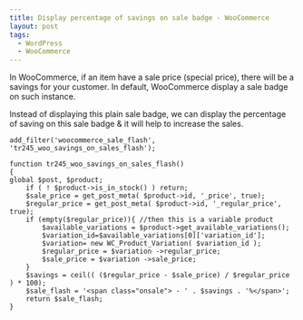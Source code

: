 ```yaml
---
title: Display percentage of savings on sale badge - WooCommerce
layout: post
tags:
  - WordPress
  - WooCommerce
---
```


In WooCommerce, if an item have a sale price (special price), there will be a savings for your customer. In default, WooCommerce display a sale badge on such instance.

Instead of displaying this plain sale badge, we can display the percentage of saving on this sale badge  & it will help to increase the sales.

	add_filter('woocommerce_sale_flash', 'tr245_woo_savings_on_sales_flash');

	function tr245_woo_savings_on_sales_flash()
	{
	global $post, $product;
		if ( ! $product->is_in_stock() ) return;
		$sale_price = get_post_meta( $product->id, '_price', true);
		$regular_price = get_post_meta( $product->id, '_regular_price', true);
		if (empty($regular_price)){ //then this is a variable product
			$available_variations = $product->get_available_variations();
			$variation_id=$available_variations[0]['variation_id'];
			$variation= new WC_Product_Variation( $variation_id );
			$regular_price = $variation ->regular_price;
			$sale_price = $variation ->sale_price;
		}
		$savings = ceil(( ($regular_price - $sale_price) / $regular_price ) * 100);
		$sale_flash = '<span class="onsale"> - ' . $savings . '%</span>';
		return $sale_flash;
	}
